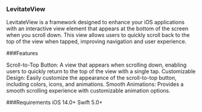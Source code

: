 ### LevitateView

LevitateView is a framework designed to enhance your iOS applications with an interactive view element that appears at the bottom of the screen when you scroll down. This view allows users to quickly scroll back to the top of the view when tapped, improving navigation and user experience.

###Features

Scroll-to-Top Button: A view that appears when scrolling down, enabling users to quickly return to the top of the view with a single tap.
Customizable Design: Easily customize the appearance of the scroll-to-top button, including colors, icons, and animations.
Smooth Animations: Provides a smooth scrolling experience with customizable animation options.

###Requirements
iOS 14.0+
Swift 5.0+
